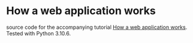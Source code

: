 # How a web application works

source code for the accompanying tutorial [How a web application works](http://alvinwan.com/how-a-web-application-works). Tested with Python 3.10.6.